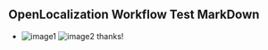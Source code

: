 ## OpenLocalization Workflow Test MarkDown
* ![image1](.\0ad1acc5-38d9-45b1-9b10-09866b7c3bea.png)   ![image2](.\cd1519f1-b8e0-4846-8b85-e3d8ba53707b.png) 
thanks!
